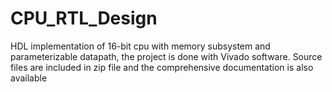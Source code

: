 # CPU_RTL_Design
HDL implementation of 16-bit cpu with memory subsystem and parameterizable datapath, the project is done with Vivado software.
Source files are included in zip file and the comprehensive documentation is also available
